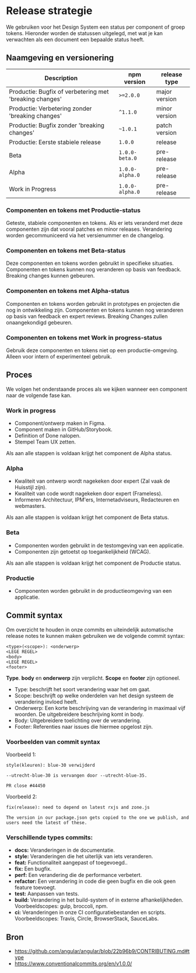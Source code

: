 <!-- @license CC0-1.0 -->

# Release strategie

We gebruiken voor het Design System een status per component of groep tokens. Hieronder worden de statussen uitgelegd, met wat je kan verwachten als een document een bepaalde status heeft.

## Naamgeving en versionering

| Description                                             | npm version     | release type  |
| ------------------------------------------------------- | --------------- | ------------- |
| Productie: Bugfix of verbetering met 'breaking changes' | `>=2.0.0`       | major version |
| Productie: Verbetering zonder 'breaking changes'        | `^1.1.0`        | minor version |
| Productie: Bugfix zonder 'breaking changes'             | `~1.0.1`        | patch version |
| Productie: Eerste stabiele release                      | `1.0.0`         | release       |
| Beta                                                    | `1.0.0-beta.0`  | pre-release   |
| Alpha                                                   | `1.0.0-alpha.0` | pre-release   |
| Work in Progress                                        | `1.0.0-alpha.0` | pre-release   |

### Componenten en tokens met Productie-status

Geteste, stabiele componenten en tokens. Als er iets veranderd met deze componenten zijn dat vooral patches en minor releases. Verandering worden gecommuniceerd via het versienummer en de changelog.

### Componenten en tokens met Beta-status

Deze componenten en tokens worden gebruikt in specifieke situaties. Componenten en tokens kunnen nog veranderen op basis van feedback. Breaking changes kunnen gebeuren.

### Componenten en tokens met Alpha-status

Componenten en tokens worden gebruikt in prototypes en projecten die nog in ontwikkeling zijn. Componenten en tokens kunnen nog veranderen op basis van feedback en expert reviews. Breaking Changes zullen onaangekondigd gebeuren.

### Componenten en tokens met Work in progress-status

Gebruik deze componenten en tokens niet op een productie-omgeving. Alleen voor intern of experimenteel gebruik.

## Proces

We volgen het onderstaande proces als we kijken wanneer een component naar de volgende fase kan.

### Work in progress

- Component/ontwerp maken in Figma.
- Component maken in GitHub/Storybook.
- Definition of Done nalopen.
- Stempel Team UX zetten.

Als aan alle stappen is voldaan krijgt het component de Alpha status.

### Alpha

- Kwaliteit van ontwerp wordt nagekeken door expert (Zal vaak de Huisstijl zijn).
- Kwaliteit van code wordt nagekeken door expert (Frameless).
- Informeren Architectuur, IPM'ers, Internetadviseurs, Redacteuren en webmasters.

Als aan alle stappen is voldaan krijgt het component de Beta status.

### Beta

- Componenten worden gebruikt in de testomgeving van een applicatie.
- Componenten zijn getoetst op toegankelijkheid (WCAG).

Als aan alle stappen is voldaan krijgt het component de Productie status.

### Productie

- Componenten worden gebruikt in de productieomgeving van een applicatie.

## Commit syntax

Om overzicht te houden in onze commits en uiteindelijk automatische release notes te kunnen maken gebruiken we de volgende commit syntax:

```
<type>(<scope>): <onderwerp>
<LEGE REGEL>
<body>
<LEGE REGEL>
<footer>
```

**Type**. **body** en **onderwerp** zijn verplicht. **Scope** en **footer** zijn optioneel.

- Type: beschrijft het soort verandering waar het om gaat.
- Scope: beschrijft op welke onderdelen van het design systeem de verandering invloed heeft.
- Onderwerp: Een korte beschrijving van de verandering in maximaal vijf woorden. De uitgebreidere beschrijving komt in body.
- Body: Uitgebreidere toelichting over de verandering.
- Footer: Referenties naar issues die hiermee opgelost zijn.

### Voorbeelden van commit syntax

Voorbeeld 1:

```
style(kleuren): blue-30 verwijderd

--utrecht-blue-30 is vervangen door --utrecht-blue-35.

PR close #44450
```

Voorbeeld 2:

```
fix(release): need to depend on latest rxjs and zone.js

The version in our package.json gets copied to the one we publish, and users need the latest of these.
```

### Verschillende types commits:

- **docs:** Veranderingen in de documentatie.
- **style:** Veranderingen die het uiterlijk van iets veranderen.
- **feat:** Functionaliteit aangepast of toegevoegd..
- **fix:** Een bugfix.
- **perf:** Een verandering die de performance verbetert.
- **refactor:** Een verandering in code die geen bugfix en die ook geen feature toevoegt.
- **test:** Aanpassen van tests.
- **build:** Verandering in het build-system of in externe afhankelijkheden. Voorbeeldscopes: gulp, broccoli, npm.
- **ci:** Veranderingen in onze CI configuratiebestanden en scripts. Voorbeeldscopes: Travis, Circle, BrowserStack, SauceLabs.

## Bron

- https://github.com/angular/angular/blob/22b96b9/CONTRIBUTING.md#type
- https://www.conventionalcommits.org/en/v1.0.0/
